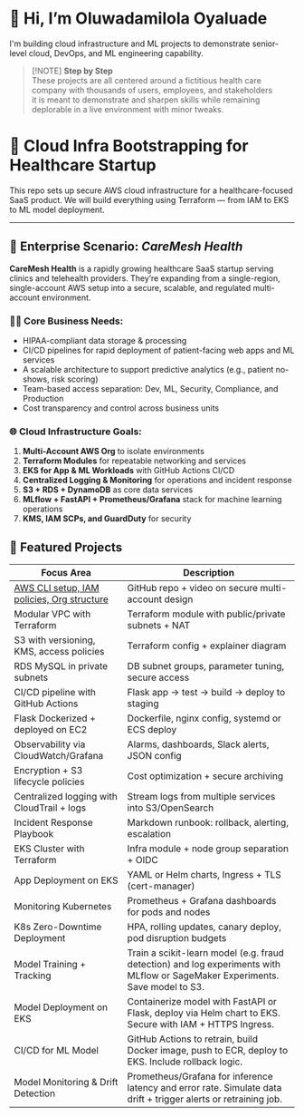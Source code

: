 # 👋 Hi, I’m Oluwadamilola Oyaluade

I'm building cloud infrastructure and  ML projects to demonstrate senior-level cloud, DevOps, and ML engineering capability.


> [!NOTE] **Step by Step**  
> These projects are all centered around a fictitious health care company with thousands of users, employees, and stakeholders  
> it is meant to demonstrate and sharpen skills while remaining deplorable in a live environment with minor tweaks.



# 🏥 Cloud Infra Bootstrapping for Healthcare Startup

This repo sets up secure AWS cloud infrastructure for a healthcare-focused SaaS product.
We will build everything using Terraform — from IAM to EKS to ML model deployment.

---

## 🧠 Enterprise Scenario: *CareMesh Health*

**CareMesh Health** is a rapidly growing healthcare SaaS startup serving clinics and telehealth providers. They’re expanding from a single-region, single-account AWS setup into a secure, scalable, and regulated multi-account environment.

### 👩‍⚕️ Core Business Needs:
- HIPAA-compliant data storage & processing
- CI/CD pipelines for rapid deployment of patient-facing web apps and ML services
- A scalable architecture to support predictive analytics (e.g., patient no-shows, risk scoring)
- Team-based access separation: Dev, ML, Security, Compliance, and Production
- Cost transparency and control across business units

### 🌐 Cloud Infrastructure Goals:
1. **Multi-Account AWS Org** to isolate environments
2. **Terraform Modules** for repeatable networking and services
3. **EKS for App & ML Workloads** with GitHub Actions CI/CD
4. **Centralized Logging & Monitoring** for operations and incident response
5. **S3 + RDS + DynamoDB** as core data services
6. **MLflow + FastAPI + Prometheus/Grafana** stack for machine learning operations
7. **KMS, IAM SCPs, and GuardDuty** for security


## 🚀 Featured Projects



| Focus Area                                 | Description                                                                                                               |
| ------------------------------------------ | ----------------------------------------------------------------------------------------------------------------------------- |
| [AWS CLI setup, IAM policies, Org structure](https://github.com/OOyaluade/cloud-infra-bootstrapping) | GitHub repo + video on secure multi-account design                                                                            |
| Modular VPC with Terraform                 | Terraform module with public/private subnets + NAT                                                                            |
| S3 with versioning, KMS, access policies   | Terraform config + explainer diagram                                                                                          |
| RDS MySQL in private subnets               | DB subnet groups, parameter tuning, secure access                                                                             |
| CI/CD pipeline with GitHub Actions         | Flask app → test → build → deploy to staging                                                                                  |
| Flask Dockerized + deployed on EC2         | Dockerfile, nginx config, systemd or ECS deploy                                                                               |
| Observability via CloudWatch/Grafana       | Alarms, dashboards, Slack alerts, JSON config                                                                                 |
| Encryption + S3 lifecycle policies         | Cost optimization + secure archiving                                                                                          |
| Centralized logging with CloudTrail + logs | Stream logs from multiple services into S3/OpenSearch                                                                         |
| Incident Response Playbook                 | Markdown runbook: rollback, alerting, escalation                                                                              |
| EKS Cluster with Terraform                 | Infra module + node group separation + OIDC                                                                                   |
| App Deployment on EKS                      | YAML or Helm charts, Ingress + TLS (cert-manager)                                                                             |
| Monitoring Kubernetes                      | Prometheus + Grafana dashboards for pods and nodes                                                                            |
| K8s Zero-Downtime Deployment               | HPA, rolling updates, canary deploy, pod disruption budgets                                                                   |
| Model Training + Tracking                  | Train a scikit-learn model (e.g. fraud detection) and log experiments with MLflow or SageMaker Experiments. Save model to S3. |
| Model Deployment on EKS                    | Containerize model with FastAPI or Flask, deploy via Helm chart to EKS. Secure with IAM + HTTPS Ingress.                      |
| CI/CD for ML Model                         | GitHub Actions to retrain, build Docker image, push to ECR, deploy to EKS. Include rollback logic.                            |
| Model Monitoring & Drift Detection         | Prometheus/Grafana for inference latency and error rate. Simulate data drift + trigger alerts or retraining job.              |
